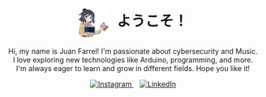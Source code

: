 <h1 align="center">
  <img src="gambar.png" alt="My Logo" width="60" height="60" style="vertical-align: middle; margin-right: 10px;">
  ようこそ！
</h1>

<p align="center">
  Hi, my name is Juan Farrel! I'm passionate about cybersecurity and Music.<br>
  I love exploring new technologies like Arduino, programming, and more.<br>
  I'm always eager to learn and grow in different fields. Hope you like it!
</p>

<p align="center">
  <a href="https://instagram.com/nimonhiya" target="_blank">
    <img src="https://raw.githubusercontent.com/rahuldkjain/github-profile-readme-generator/master/src/images/icons/Social/instagram.svg" alt="Instagram" width="40" height="40"/>
  </a>
  &nbsp;&nbsp;
  <a href="https://www.linkedin.com/in/juan-farrel-88b66a236/" target="_blank">
    <img src="https://raw.githubusercontent.com/rahuldkjain/github-profile-readme-generator/master/src/images/icons/Social/linked-in-alt.svg" alt="LinkedIn" width="40" height="40"/>
  </a>
</p>
